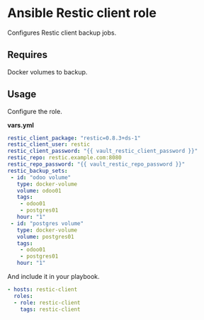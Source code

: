 # Ansible Restic client role

Configures Restic client backup jobs.

## Requires

Docker volumes to backup.

## Usage

Configure the role.

**vars.yml**

```yml
restic_client_package: "restic=0.8.3+ds-1"
restic_client_user: restic
restic_client_password: "{{ vault_restic_client_password }}"
restic_repo: restic.example.com:8080
restic_repo_password: "{{ vault_restic_repo_password }}"
restic_backup_sets:
 - id: "odoo volume"
   type: docker-volume
   volume: odoo01
   tags:
    - odoo01
    - postgres01
   hour: "1"
 - id: "postgres volume"
   type: docker-volume
   volume: postgres01
   tags:
    - odoo01
    - postgres01
   hour: "1"
```

And include it in your playbook.

```yml
- hosts: restic-client
  roles:
  - role: restic-client
    tags: restic-client
```